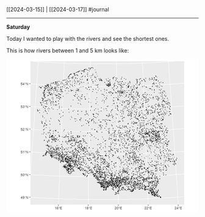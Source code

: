 [[2024-03-15]] | [[2024-03-17]]
#journal

---
**Saturday**

Today I wanted to play with the rivers and see the shortest ones. 

This is how rivers between 1 and 5 km looks like:

![](../_attachments/Pasted%20image%2020240316210054.png)

